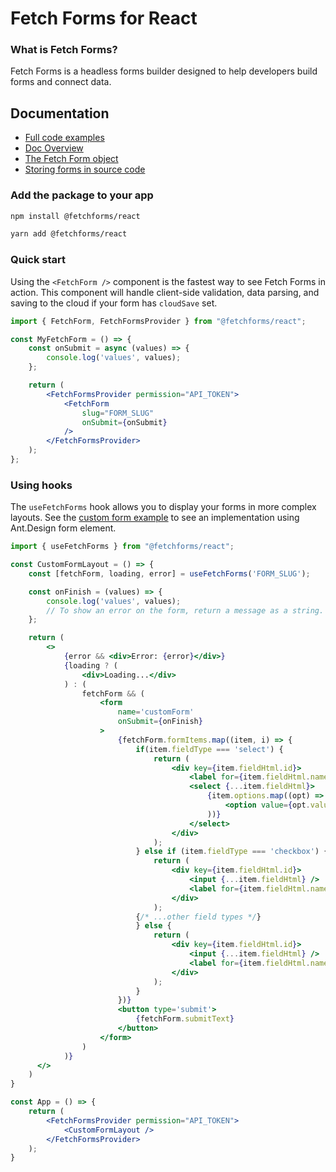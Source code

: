 # Fetch Forms for React

### What is Fetch Forms?
Fetch Forms is a headless forms builder designed to help developers build forms and connect data.

## Documentation
- [Full code examples](https://github.com/fetchforms/react-example-app)
- [Doc Overview](https://www.fetchforms.io/docs/overview)
- [The Fetch Form object](https://www.fetchforms.io/docs/fetch-form-object)
- [Storing forms in source code](https://www.fetchforms.io/docs/build-a-form)

### Add the package to your app
```sh
npm install @fetchforms/react
```
```sh
yarn add @fetchforms/react
```

### Quick start
Using the `<FetchForm />` component is the fastest way to see Fetch Forms in action. This component will handle client-side validation, data parsing, and saving to the cloud if your form has `cloudSave` set. 

```jsx
import { FetchForm, FetchFormsProvider } from "@fetchforms/react";

const MyFetchForm = () => {
    const onSubmit = async (values) => {
        console.log('values', values);
    };

    return (
        <FetchFormsProvider permission="API_TOKEN">
            <FetchForm
                slug="FORM_SLUG"
                onSubmit={onSubmit}
            />
        </FetchFormsProvider>
    );
};
```

### Using hooks
The `useFetchForms` hook allows you to display your forms in more complex layouts. See the [custom form example](https://github.com/fetchforms/react-example-app/tree/main/src/examples) to see an implementation using Ant.Design form element.

```jsx
import { useFetchForms } from "@fetchforms/react";

const CustomFormLayout = () => {
    const [fetchForm, loading, error] = useFetchForms('FORM_SLUG');

    const onFinish = (values) => {
        console.log('values', values);
        // To show an error on the form, return a message as a string.
    };

    return (
        <>
            {error && <div>Error: {error}</div>}
            {loading ? (
                <div>Loading...</div>
            ) : (
                fetchForm && (
                    <form
                        name='customForm'
                        onSubmit={onFinish}
                    >
                        {fetchForm.formItems.map((item, i) => {
                            if(item.fieldType === 'select') {
                                return (
                                    <div key={item.fieldHtml.id}>
                                        <label for={item.fieldHtml.name}>{item.label}</label>
                                        <select {...item.fieldHtml}>
                                            {item.options.map((opt) => (
                                                <option value={opt.value} key={opt.value}>{opt.label}</option>
                                            ))}
                                        </select>
                                    </div>
                                );
                            } else if (item.fieldType === 'checkbox') {
                                return (
                                    <div key={item.fieldHtml.id}>
                                        <input {...item.fieldHtml} />
                                        <label for={item.fieldHtml.name}>{item.label}</label>
                                    </div>
                                );
                            {/* ...other field types */}
                            } else {
                                return (
                                    <div key={item.fieldHtml.id}>
                                        <input {...item.fieldHtml} />
                                        <label for={item.fieldHtml.name}>{item.label}</label>
                                    </div>
                                );
                            }
                        })}
                        <button type='submit'>
                            {fetchForm.submitText}
                        </button>
                    </form>
                )
            )}
      </>
    )
}

const App = () => {
    return (
        <FetchFormsProvider permission="API_TOKEN">
            <CustomFormLayout />
        </FetchFormsProvider>
    );
}
```
